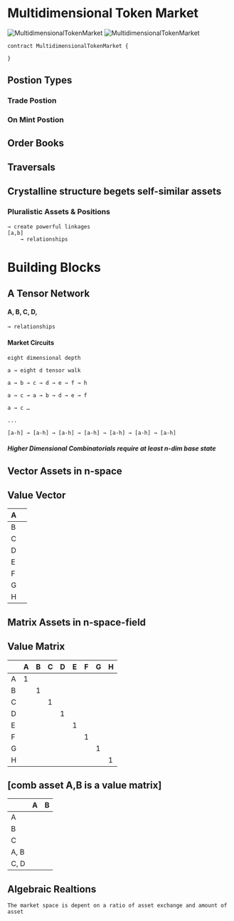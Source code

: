 # Multidimensional Token Market

![MultidimensionalTokenMarket](https://i.gifer.com/3IrO.gif "MultidimensionalTokenMarket")
![MultidimensionalTokenMarket](https://s13.favim.com/orig/170404/Favim.com-5147503.gif "MultidimensionalTokenMarket")


```
contract MultidimensionalTokenMarket {
 
}
```

## Postion Types

### Trade Postion
### On Mint Postion

## Order Books

## Traversals

## Crystalline structure begets self-similar assets
### Pluralistic Assets & Positions
    → create powerful linkages
    [a,b]
    	→ relationships

# Building Blocks
## A Tensor Network

#### A, B, C, D,
    → relationships

#### Market Circuits
    eight dimensional depth

	a → eight d tensor walk

	a → b → c → d → e → f → h

	a → c → a → b → d → e → f

	a → c …

	...

	[a-h] → [a-h] → [a-h] → [a-h] → [a-h] → [a-h] → [a-h]


##### Higher Dimensional Combinatorials require at least n-dim base state

## Vector Assets in n-space

## Value Vector

| A 	|   	|
|---	|---	|
| B 	|   	|
| C 	|   	|
| D 	|   	|
| E 	|   	|
| F 	|   	|
| G 	|   	|
| H 	|   	|

## Matrix Assets in n-space-field

## Value Matrix

|   	| A 	| B 	| C 	| D 	| E 	| F 	| G 	| H 	|
|---	|---	|---	|---	|---	|---	|---	|---	|---	|
| A 	| 1  	|   	|   	|   	|   	|   	|   	|   	|
| B 	|   	| 1  	|   	|   	|   	|   	|   	|   	|
| C 	|   	|   	| 1  	|   	|   	|   	|   	|   	|
| D 	|   	|   	|   	| 1  	|   	|   	|   	|   	|
| E 	|   	|   	|   	|   	| 1  	|   	|   	|   	|
| F 	|   	|   	|   	|   	|   	| 1  	|   	|   	|
| G 	|   	|   	|   	|   	|   	|   	| 1  	|   	|
| H 	|   	|   	|   	|   	|   	|   	|   	|  1 	|


## [comb asset A,B is a value matrix]
|   	| A 	| B 	|
|---	|---	|---	|
| A 	|   	|   	|
| B 	|   	|   	|
| C 	|   	|   	|
| A, B 	|   	|   	|
| C, D 	|   	|   	|


## Algebraic Realtions
	The market space is depent on a ratio of asset exchange and amount of asset





